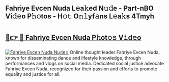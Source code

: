 ## Fahriye Evcen Nuda L𝚎a𝚔ed N𝚞𝚍e - Part-nBO Vi𝚍𝚎o P𝚑𝚘tos - H𝚘𝚝 O𝚗𝚕yf𝚊ns L𝚎a𝚔s 4Tmyh

# <h2><a href="http://kfciil.oniu.top/?m=Fahriye+Evcen+Nuda">🔗👉 🔴 Fahriye Evcen Nuda P𝚑ot𝚘𝚜 V𝚒d𝚎o</a></h2>

[![Fahriye Evcen Nuda Nu𝚍e𝚜](https://i.imgur.com/0qMVB7G.gif)](http://kfciil.oniu.top/?m=Fahriye+Evcen+Nuda)
Online thought leader Fahriye Evcen Nuda, known for disseminating dance and lifestyle knowledge, through performances and vlogs on social media. Dedicated social justice advocate Fahriye Evcen Nuda, recognized for their passion and efforts to promote equality and justice for all.  
